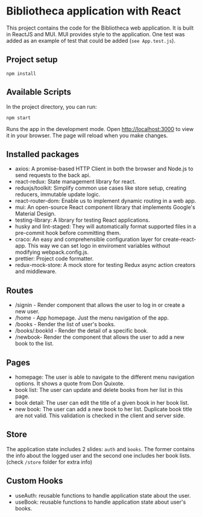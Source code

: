 # Bibliotheca application with React

This project contains the code for the Bibliotheca web application.
It is built in ReactJS and MUI. MUI provides style to the application.
One test was added as an example of test that could be added (`see App.test.js`).

## Project setup

```
npm install
```

## Available Scripts

In the project directory, you can run:

```
npm start
```

Runs the app in the development mode. Open [http://localhost:3000](http://localhost:3000) to view it in your browser. The page will reload when you make changes.

## Installed packages

- axios: A promise-based HTTP Client in both the browser and Node.js to send requests to the back api.
- react-redux: State management library for react.
- reduxjs/toolkit: Simplify common use cases like store setup, creating reducers, immutable update logic.
- react-router-dom: Enable us to implement dynamic routing in a web app.
- mui: An open-source React component library that implements Google's Material Design.
- testing-library: A library for testing React applications.
- husky and lint-staged: They will automatically format supported files in a pre-commit hook before committing them.
- craco: An easy and comprehensible configuration layer for create-react-app. This way we can set logo in enviroment variables without modifying webpack.config.js.
- prettier: Project code formatter.
- redux-mock-store: A mock store for testing Redux async action creators and middleware.

## Routes

- /signin - Render component that allows the user to log in or create a new user.
- /home - App homepage. Just the menu navigation of the app.
- /books - Render the list of user's books.
- /books/:bookId - Render the detail of a specific book.
- /newbook- Render the component that allows the user to add a new book to the list.

## Pages

- homepage: The user is able to navigate to the different menu navigation options. It shows a quote from Don Quixote.
- book list: The user can update and delete books from her list in this page.
- book detail: The user can edit the title of a given book in her book list.
- new book: The user can add a new book to her list. Duplicate book title are not valid.
  This validation is checked in the client and server side.

## Store

The application state includes 2 slides: `auth` and `books`.
The former contains the info about the logged user and the second one includes her book lists.
(check `/store` folder for extra info)

## Custom Hooks

- useAuth: reusable functions to handle application state about the user.
- useBook: reusable functions to handle application state about user's books.
